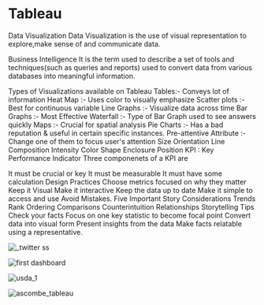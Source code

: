 # Tableau

Data Visualization
Data Visualization is the use of visual representation to explore,make sense of and communicate data.

Business Intelligence
It is the term used to describe a set of tools and techniques(such as queries and reports) used to convert data from various databases into meaningful information.

Types of Visualizations available on Tableau
Tables:- Conveys lot of information
Heat Map :- Uses color to visually emphasize
Scatter plots :- Best for continuous variable
Line Graphs :- Visualize data across time
Bar Graphs :- Most Effective
Waterfall :- Type of Bar Graph used to see answers quickly
Maps :- Crucial for spatial analysis
Pie Charts :- Has a bad reputation & useful in certain specific instances.
Pre-attentive Attribute :- Change one of them to focus user's attention
Size
Orientation
Line Composition
Intensity
Color
Shape
Enclosure
Position
KPI : Key Performance Indicator
Three componenets of a KPI are

It must be crucial or key
It must be measurable
It must have some calculation
Design Practices
Choose metrics focused on why they matter
Keep it Visual
Make it interactive
Keep the data up to date
Make it simple to access and use
Avoid Mistakes.
Five Important Story Considerations
Trends
Rank Ordering
Comparisons
Counterintuition
Relationships
Storytelling Tips
Check your facts
Focus on one key statistic to become focal point
Convert data into visual form
Present insights from the data
Make facts relatable using a representative.


![_twitter ss](https://user-images.githubusercontent.com/64258638/115804615-f8705a00-a400-11eb-8d93-629a22f7b066.png)





![first dashboard](https://user-images.githubusercontent.com/64258638/115804667-176eec00-a401-11eb-8fef-0abca8530334.png)





![usda_1](https://user-images.githubusercontent.com/64258638/115905135-4c238780-a483-11eb-9539-164ba7d538d3.png)





![ascombe_tableau](https://user-images.githubusercontent.com/64258638/115944353-e6f78280-a4d2-11eb-9dd5-c6565300243b.png)









